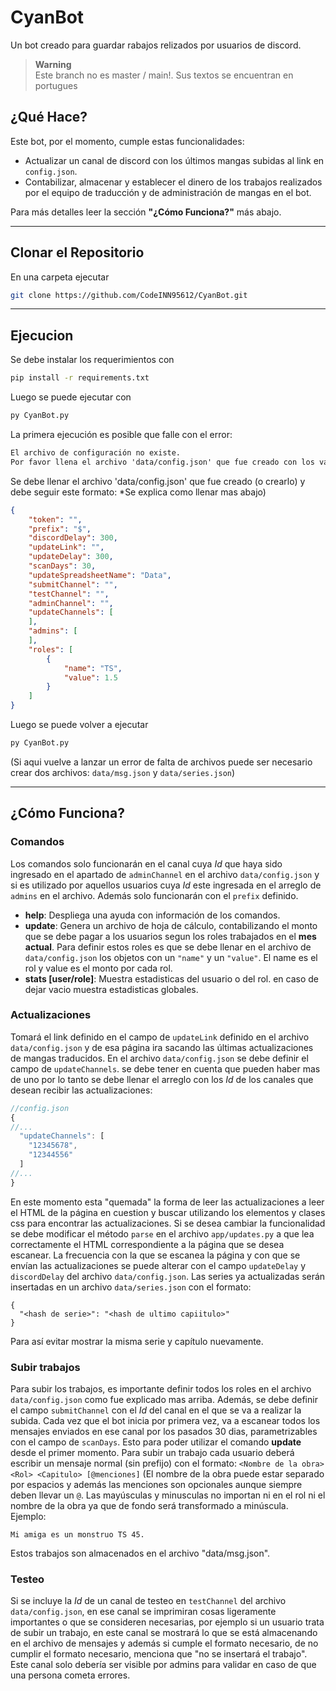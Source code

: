 # CyanBot
Un bot creado para guardar rabajos relizados por usuarios de discord.

> **Warning**  
> Este branch no es master / main!.  Sus textos se encuentran en portugues

## ¿Qué Hace?
Este bot, por el momento, cumple estas funcionalidades:
- Actualizar un canal de discord con los últimos mangas subidas al link en `config.json`.
- Contabilizar, almacenar y establecer el dinero de los trabajos realizados por el equipo de traducción y de administración de mangas en el bot.

Para más detalles leer la sección **"¿Cómo Funciona?"** más abajo.

---

## Clonar el Repositorio
En una carpeta ejecutar
```bash
git clone https://github.com/CodeINN95612/CyanBot.git
```
---

## Ejecucion
Se debe instalar los requerimientos con
```bash
pip install -r requirements.txt
```
Luego se puede ejecutar con
```bash
py CyanBot.py
```

La primera ejecución es posible que falle con el error:
```txt
El archivo de configuración no existe.
Por favor llena el archivo 'data/config.json' que fue creado con los valores correspondientes
```
Se debe llenar el archivo 'data/config.json' que fue creado (o crearlo) y debe seguir este formato: *Se explica como llenar mas abajo)
```json
{
    "token": "",
    "prefix": "$",
    "discordDelay": 300,
    "updateLink": "",
    "updateDelay": 300,
    "scanDays": 30,
    "updateSpreadsheetName": "Data",
    "submitChannel": "",
    "testChannel": "",
    "adminChannel": "",
    "updateChannels": [
    ],
    "admins": [
    ],
    "roles": [
        {
            "name": "TS",
            "value": 1.5
        }
    ]
}
```
Luego se puede volver a ejecutar
```bash
py CyanBot.py
```

(Si aqui vuelve a lanzar un error de falta de archivos puede ser necesario crear dos archivos: `data/msg.json` y `data/series.json`)

---

## ¿Cómo Funciona?

### Comandos
Los comandos solo funcionarán en el canal cuya *Id* que haya sido ingresado en el apartado de `adminChannel` en el archivo `data/config.json` y si es utilizado por aquellos usuarios cuya *Id* este ingresada en el arreglo de `admins` en el archivo. 
Además solo funcionarán con el `prefix` definido.
- **help**: Despliega una ayuda con información de los comandos.
- **update**: Genera un archivo de hoja de cálculo, contabilizando el monto que se debe pagar a los usuarios segun los roles trabajados en el **mes actual**. Para definir estos roles es que se debe llenar en el archivo de `data/config.json` los objetos con un `"name"` y un `"value"`. El name es el rol y value es el monto por cada rol.
- **stats [user/role]**: Muestra estadisticas del usuario o del rol. en caso de dejar vacio muestra estadisticas globales. 

### Actualizaciones
Tomará el link definido en el campo de `updateLink` definido en el archivo `data/config.json` y de esa página ira sacando las últimas actualizaciones de mangas traducidos.
En el archivo `data/config.json` se debe definir el campo de `updateChannels`. se debe tener en cuenta que pueden haber mas de uno por lo tanto se debe llenar el arreglo con los *Id* de los canales que desean recibir las actualizaciones:
```js
//config.json
{
//...
  "updateChannels": [
    "12345678",
    "12344556"
  ]
//...
}
```
En este momento esta "quemada" la forma de leer las actualizaciones a leer el HTML de la página en cuestion y buscar utilizando los elementos y clases css para encontrar las actualizaciones. Si se desea cambiar la funcionalidad se debe modificar el método `parse` en el archivo `app/updates.py` a que lea correctamente el HTML correspondiente a la página que se desea escanear.
La frecuencia con la que se escanea la página y con que se envían las actualizaciones se puede alterar con el campo `updateDelay` y `discordDelay` del archivo `data/config.json`.
Las series ya actualizadas serán insertadas en un archivo `data/series.json` con el formato:
```
{
  "<hash de serie>": "<hash de ultimo capiitulo>"
}
```
Para así evitar mostrar la misma serie y capítulo nuevamente.

### Subir trabajos
Para subir los trabajos, es importante definir todos los roles en el archivo `data/config.json` como fue explicado mas arriba. Además, se debe definir el campo `submitChannel` con el *Id* del canal en el que se va a realizar la subida.
Cada vez que el bot inicia por primera vez, va a escanear todos los mensajes enviados en ese canal por los pasados 30 dias, parametrizables con el campo de `scanDays`. Esto para poder utilizar el comando **update** desde el primer momento.
Para subir un trabajo cada usuario deberá escribir un mensaje normal (sin prefijo) con el formato: `<Nombre de la obra> <Rol> <Capitulo> [@menciones]` (El nombre de la obra puede estar separado por espacios y además las menciones son opcionales aunque siempre deben llevar un `@`. Las mayúsculas y minusculas no importan ni en el rol ni el nombre de la obra ya que de fondo será transformado a minúscula.
Ejemplo:
```
Mi amiga es un monstruo TS 45. 
```
Estos trabajos son almacenados en el archivo "data/msg.json".

### Testeo
Si se incluye la *Id* de un canal de testeo en `testChannel` del archivo `data/config.json`, en ese canal se imprimiran cosas ligeramente importantes o que se consideren necesarias, por ejemplo si un usuario trata de subir un trabajo, en este canal se mostrará lo que se está almacenando en el archivo de mensajes y además si cumple el formato necesario, de no cumplir el formato necesario, menciona que "no se insertará el trabajo". Este canal solo debería ser visible por admins para validar en caso de que una persona cometa errores.
